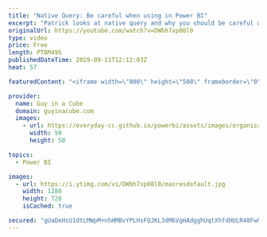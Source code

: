 ```yaml
---
title: "Native Query: Be careful when using in Power BI"
excerpt: "Patrick looks at native query and why you should be careful when using it in Power BI. He looks at what native query is, what to consider when using it, and how to monitor what query folding, in Power Query, is or is not doing.  Guy in a Cube Courses: https://guyinacu.be/courses  ******** LET'S CONNECT!"
originalUrl: https://youtube.com/watch?v=DWbh7xp08l0
type: video
price: Free
length: PT8M49S
publishedDateTime: 2019-09-11T12:12:03Z
heat: 57

featuredContent: "<iframe width=\"800\" height=\"500\" frameborder=\"0\" src=\"https://www.youtube.com/embed/DWbh7xp08l0\" allow=\"accelerometer; autoplay; encrypted-media; gyroscope; picture-in-picture\" allowfullscreen></iframe>"

provider:
  name: Guy in a Cube
  domain: guyinacube.com
  images:
    - url: https://everyday-cc.github.io/powerbi/assets/images/organizations/guyinacube.com-50x50.jpg
      width: 50
      height: 50

topics:
  - Power BI

images:
  - url: https://i.ytimg.com/vi/DWbh7xp08l0/maxresdefault.jpg
    width: 1280
    height: 720
    isCached: true

secured: "gUaDeHsU1dtLMWpM+nhHMBvYPLHsFQJKL3dM6VgHAdgghUqtXhfdHULR48FwG3wcfJUh0+QM+xvMioif9O4DAcRmQfBpup3YrB9vFCktHWm8khLQmV7/8V8I87NP9GFG5M0TLrU/DGtfJdkxr944AhBNaBIxe4LREJ1OrqMFqvf4/fcQ+svfNdddf6BYAdvM40omNOV6GY1ZrCA1cj5z/w/27z+TD6T27TNgL8yl67aqwn72SWPn2Shjgj6HZgPL8nVAkAkvBihDEubih5Dt7O7SgS7OvIY4uz5frsJZcw8cXPDQxQDNG971acIii30g3dcctd3whuuE0jBsPiz7cXK8oF8tjAcCsK4nmZTGEFV0czmTw0JAjai1ZZxOalhw36hRpEgwToQ8LcfM/izaThTHG6ou41pj8H4aciFrf3A=;/uTI0pXlI/MUogTB596fjQ=="
---
```


